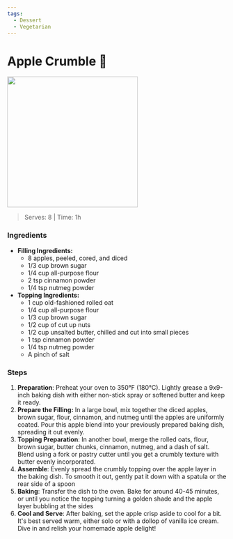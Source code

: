 ```yaml
---
tags:
  - Dessert
  - Vegetarian
---
```


# Apple Crumble 🍏

<img src="https://i.imgur.com/0wEJh3V.jpg" height="300" />

>Serves: 8 | Time: 1h
### Ingredients 

- **Filling Ingredients:**
	- 8 apples, peeled, cored, and diced
	- 1/3 cup brown sugar
	- 1/4 cup all-purpose flour
	- 2 tsp cinnamon powder
	- 1/4 tsp nutmeg powder
- **Topping Ingredients:**
	- 1 cup old-fashioned rolled oat
	- 1/4 cup all-purpose flour
	- 1/3 cup brown sugar
	- 1/2 cup of cut up nuts
	- 1/2 cup unsalted butter, chilled and cut into small pieces
	- 1 tsp cinnamon powder
	- 1/4 tsp nutmeg powder
	- A pinch of salt
### Steps
1. **Preparation**: Preheat your oven to 350°F (180°C). Lightly grease a 9x9-inch baking dish with either non-stick spray or softened butter and keep it ready.
2. **Prepare the Filling:** In a large bowl, mix together the diced apples, brown sugar, flour, cinnamon, and nutmeg until the apples are uniformly coated. Pour this apple blend into your previously prepared baking dish, spreading it out evenly.
3. **Topping Preparation**: In another bowl, merge the rolled oats, flour, brown sugar, butter chunks, cinnamon, nutmeg, and a dash of salt. Blend using a fork or pastry cutter until you get a crumbly texture with butter evenly incorporated.
4. **Assemble**: Evenly spread the crumbly topping over the apple layer in the baking dish. To smooth it out, gently pat it down with a spatula or the rear side of a spoon
5. **Baking**: Transfer the dish to the oven. Bake for around 40-45 minutes, or until you notice the topping turning a golden shade and the apple layer bubbling at the sides
6. **Cool and Serve**: After baking, set the apple crisp aside to cool for a bit. It's best served warm, either solo or with a dollop of vanilla ice cream. Dive in and relish your homemade apple delight!

